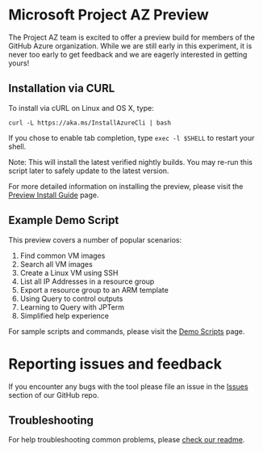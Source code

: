 Microsoft Project AZ Preview
==================================

The Project AZ team is excited to offer a preview build for members of the GitHub Azure organization.  While we are still early in this experiment, it is never too early to get feedback and we are eagerly interested in getting yours!

Installation via CURL
-----------------

To install via cURL on Linux and OS X, type:

    curl -L https://aka.ms/InstallAzureCli | bash

If you chose to enable tab completion, type `exec -l $SHELL` to restart your shell.

Note: This will install the latest verified nightly builds.  You may re-run this script later to safely update to the latest version.

For more detailed information on installing the preview, please visit the [Preview Install Guide](https://github.com/Azure/azure-cli/blob/master/doc/preview_install_guide.md) page.

Example Demo Script
-------------------

This preview covers a number of popular scenarios:

1. Find common VM images
2. Search all VM images
3. Create a Linux VM using SSH
4. List all IP Addresses in a resource group
5. Export a resource group to an ARM template
6. Using Query to control outputs
7. Learning to Query with JPTerm
8. Simplified help experience

For sample scripts and commands, please visit the [Demo Scripts](https://github.com/Azure/azure-cli/blob/master/doc/preview_demo_scripts.md) page.  

Reporting issues and feedback
=======================================

If you encounter any bugs with the tool please file an issue in the [Issues](https://github.com/Azure/azure-cli/issues) section of our GitHub repo.

Troubleshooting
---------------

For help troubleshooting common problems, please [check our readme](https://github.com/Azure/azure-cli/blob/master/README.rst).

